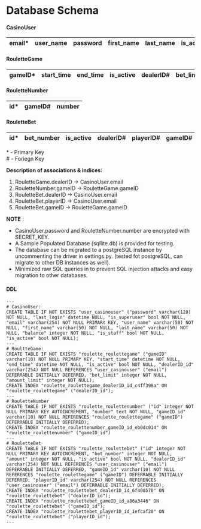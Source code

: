 # Database Schema

#### CasinoUser

| email* | user_name | password | first_name | last_name | is_active | is_staff | is_superuser | balance |
| --- | --- | --- | --- | --- | --- | --- | --- | --- |

#### RouletteGame

| gameID* | start_time | end_time | is_active | dealerID# | bet_limit | amount_limit | is_superuser |
| --- | --- | --- | --- | --- | --- | --- | --- |

#### RouletteNumber

| id* | gameID# | number |
| --- | --- | --- |

#### RouletteBet

| id* | bet_number | is_active | dealerID# | playerID# | gameID# | amount |
| --- | --- | --- | --- | --- | --- | --- |

\* - Primary Key  
\# - Foriegn Key

**Description of associations & indices:**

1. RouletteGame.dealerID -> CasinoUser.email
2. RouletteNumber.gameID -> RouletteGame.gameID
3. RouletteBet.dealerID -> CasinoUser.email
4. RouletteBet.playerID -> CasinoUser.email
5. RouletteBet.gameID -> RouletteGame.gameID

**NOTE** :  

- CasinoUser.password and RouletteNumber.number are encrypted with SECRET_KEY.
- A Sample Populated Database (sqllite.db) is provided for testing. 
- The database can be migrated to a postgreSQL instance by uncommenting the driver in settings.py. (tested fot postgreSQL, can migrate to other DB instances as well).
- Minimized raw SQL queries in to prevent SQL injection attacks and easy migration to other databases.  
#### DDL
```
---
# CasinoUser:
CREATE TABLE IF NOT EXISTS "user_casinouser" ("password" varchar(128) NOT NULL, "last_login" datetime NULL, "is_superuser" bool NOT NULL, "email" varchar(254) NOT NULL PRIMARY KEY, "user_name" varchar(50) NOT NULL, "first_name" varchar(50) NOT NULL, "last_name" varchar(50) NOT NULL, "balance" integer NOT NULL, "is_staff" bool NOT NULL, "is_active" bool NOT NULL);
---
# RoultteGame:
CREATE TABLE IF NOT EXISTS "roulette_roulettegame" ("gameID" varchar(10) NOT NULL PRIMARY KEY, "start_time" datetime NOT NULL, "end_time" datetime NOT NULL, "is_active" bool NOT NULL, "dealerID_id" varchar(254) NOT NULL REFERENCES "user_casinouser" ("email") DEFERRABLE INITIALLY DEFERRED, "bet_limit" integer NOT NULL, "amount_limit" integer NOT NULL);
CREATE INDEX "roulette_roulettegame_dealerID_id_c4ff398a" ON "roulette_roulettegame" ("dealerID_id");
---
# RouletteNumber
CREATE TABLE IF NOT EXISTS "roulette_roulettenumber" ("id" integer NOT NULL PRIMARY KEY AUTOINCREMENT, "number" text NOT NULL, "gameID_id" varchar(10) NOT NULL REFERENCES "roulette_roulettegame" ("gameID") DEFERRABLE INITIALLY DEFERRED);
CREATE INDEX "roulette_roulettenumber_gameID_id_eb0dc014" ON "roulette_roulettenumber" ("gameID_id")
---
# RouletteBet
CREATE TABLE IF NOT EXISTS "roulette_roulettebet" ("id" integer NOT NULL PRIMARY KEY AUTOINCREMENT, "bet_number" integer NOT NULL, "amount" integer NOT NULL, "is_active" bool NOT NULL, "dealerID_id" varchar(254) NOT NULL REFERENCES "user_casinouser" ("email") DEFERRABLE INITIALLY DEFERRED, "gameID_id" varchar(10) NOT NULL REFERENCES "roulette_roulettegame" ("gameID") DEFERRABLE INITIALLY DEFERRED, "playerID_id" varchar(254) NOT NULL REFERENCES "user_casinouser" ("email") DEFERRABLE INITIALLY DEFERRED);
CREATE INDEX "roulette_roulettebet_dealerID_id_6f408570" ON "roulette_roulettebet" ("dealerID_id");
CREATE INDEX "roulette_roulettebet_gameID_id_a86a3446" ON "roulette_roulettebet" ("gameID_id");
CREATE INDEX "roulette_roulettebet_playerID_id_1efcaf20" ON "roulette_roulettebet" ("playerID_id");
---
```

